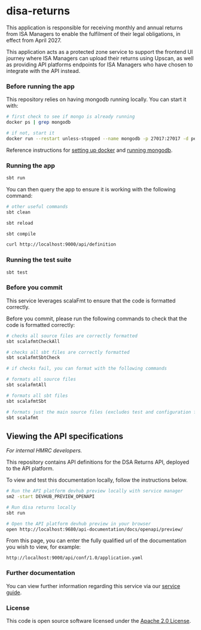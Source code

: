 
# disa-returns

This application is responsible for receiving monthly and annual returns from ISA Managers to enable the fulfilment 
of their legal obligations, in effect from April 2027.

This application acts as a protected zone service to support the frontend UI journey where ISA Managers can upload their
returns using Upscan, as well as providing API platforms endpoints for ISA Managers who have chosen to integrate with 
the API instead.

### Before running the app

This repository relies on having mongodb running locally. You can start it with:

```bash
# first check to see if mongo is already running
docker ps | grep mongodb

# if not, start it
docker run --restart unless-stopped --name mongodb -p 27017:27017 -d percona/percona-server-mongodb:7.0 --replSet rs0
```

Reference instructions for [setting up docker](https://docs.tax.service.gov.uk/mdtp-handbook/documentation/developer-set-up/install-docker.html) and [running mongodb](https://docs.tax.service.gov.uk/mdtp-handbook/documentation/developer-set-up/set-up-mongodb.html#install-mongodb-applesilicon-mac).

### Running the app

```bash
sbt run
```

You can then query the app to ensure it is working with the following command:

```bash
# other useful commands
sbt clean

sbt reload

sbt compile
```

```bash
curl http://localhost:9000/api/definition
```

### Running the test suite

```bash
sbt test
```

### Before you commit

This service leverages scalaFmt to ensure that the code is formatted correctly. 

Before you commit, please run the following commands to check that the code is formatted correctly:

```bash
# checks all source files are correctly formatted
sbt scalafmtCheckAll

# checks all sbt files are correctly formatted
sbt scalafmtSbtCheck

# if checks fail, you can format with the following commands

# formats all source files
sbt scalafmtAll

# formats all sbt files
sbt scalafmtSbt

# formats just the main source files (excludes test and configuration files)
sbt scalafmt
```

## Viewing the API specifications

*For internal HMRC developers.*

This repository contains API definitions for the DSA Returns API, deployed to the API platform.

To view and test this documentation locally, follow the instructions below.

```zsh
# Run the API platform devhub preview locally with service manager
sm2 -start DEVHUB_PREVIEW_OPENAPI

# Run disa returns locally
sbt run

# Open the API platform devhub preview in your browser
open http://localhost:9680/api-documentation/docs/openapi/preview/
```

From this page, you can enter the fully qualified url of the documentation you wish to view, for example:

```
http://localhost:9000/api/conf/1.0/application.yaml
```

### Further documentation

You can view further information regarding this service via our [service guide](#).

### License

This code is open source software licensed under the [Apache 2.0 License]("http://www.apache.org/licenses/LICENSE-2.0.html").